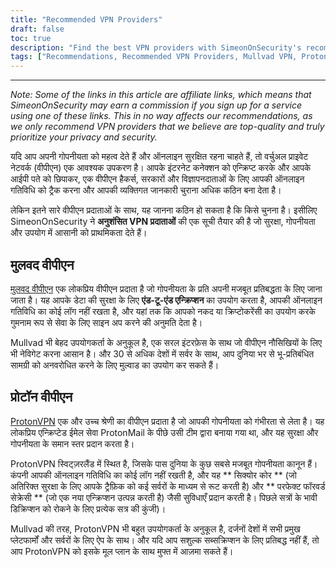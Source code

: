 ```yaml
---
title: "Recommended VPN Providers"
draft: false
toc: true
description: "Find the best VPN providers with SimeonOnSecurity's recommended list. Stay secure and protect your privacy online with top-rated providers like Mullvad VPN and ProtonVPN."
tags: ["Recommendations, Recommended VPN Providers, Mullvad VPN, ProtonVPN, Virtual Private Network, Privacy, Online Security"]
---
```

---

*Note: Some of the links in this article are affiliate links, which means that SimeonOnSecurity may earn a commission if you sign up for a service using one of these links. This in no way affects our recommendations, as we only recommend VPN providers that we believe are top-quality and truly prioritize your privacy and security.* 

 यदि आप अपनी गोपनीयता को महत्व देते हैं और ऑनलाइन सुरक्षित रहना चाहते हैं, तो वर्चुअल प्राइवेट नेटवर्क (वीपीएन) एक आवश्यक उपकरण है। आपके इंटरनेट कनेक्शन को एन्क्रिप्ट करके और आपके आईपी पते को छिपाकर, एक वीपीएन हैकर्स, सरकारों और विज्ञापनदाताओं के लिए आपकी ऑनलाइन गतिविधि को ट्रैक करना और आपकी व्यक्तिगत जानकारी चुराना अधिक कठिन बना देता है।  लेकिन इतने सारे वीपीएन प्रदाताओं के साथ, यह जानना कठिन हो सकता है कि किसे चुनना है। इसीलिए SimeonOnSecurity ने **अनुशंसित VPN प्रदाताओं** की एक सूची तैयार की है जो सुरक्षा, गोपनीयता और उपयोग में आसानी को प्राथमिकता देते हैं।  ## मुलवद वीपीएन  [मुलवद वीपीएन](https://mullvad.net/en/) एक लोकप्रिय वीपीएन प्रदाता है जो गोपनीयता के प्रति अपनी मजबूत प्रतिबद्धता के लिए जाना जाता है। यह आपके डेटा की सुरक्षा के लिए **एंड-टू-एंड एन्क्रिप्शन** का उपयोग करता है, आपकी ऑनलाइन गतिविधि का कोई लॉग नहीं रखता है, और यहां तक कि आपको नकद या क्रिप्टोकरेंसी का उपयोग करके गुमनाम रूप से सेवा के लिए साइन अप करने की अनुमति देता है।  Mullvad भी बेहद उपयोगकर्ता के अनुकूल है, एक सरल इंटरफ़ेस के साथ जो वीपीएन नौसिखियों के लिए भी नेविगेट करना आसान है। और 30 से अधिक देशों में सर्वर के साथ, आप दुनिया भर से भू-प्रतिबंधित सामग्री को अनवरोधित करने के लिए मुल्वाड का उपयोग कर सकते हैं।  ## प्रोटॉन वीपीएन  [ProtonVPN](https://protonvpn.com/) एक और उच्च श्रेणी का वीपीएन प्रदाता है जो आपकी गोपनीयता को गंभीरता से लेता है। यह लोकप्रिय एन्क्रिप्टेड ईमेल सेवा ProtonMail के पीछे उसी टीम द्वारा बनाया गया था, और यह सुरक्षा और गोपनीयता के समान स्तर प्रदान करता है।  ProtonVPN स्विट्ज़रलैंड में स्थित है, जिसके पास दुनिया के कुछ सबसे मजबूत गोपनीयता कानून हैं। कंपनी आपकी ऑनलाइन गतिविधि का कोई लॉग नहीं रखती है, और यह ** सिक्योर कोर ** (जो अतिरिक्त सुरक्षा के लिए आपके ट्रैफ़िक को कई सर्वरों के माध्यम से रूट करती है) और ** परफेक्ट फॉरवर्ड सेक्रेसी ** (जो एक नया एन्क्रिप्शन उत्पन्न करती है) जैसी सुविधाएँ प्रदान करती है। पिछले सत्रों के भावी डिक्रिप्शन को रोकने के लिए प्रत्येक सत्र की कुंजी)।  Mullvad की तरह, ProtonVPN भी बहुत उपयोगकर्ता के अनुकूल है, दर्जनों देशों में सभी प्रमुख प्लेटफार्मों और सर्वरों के लिए ऐप के साथ। और यदि आप सशुल्क सब्सक्रिप्शन के लिए प्रतिबद्ध नहीं हैं, तो आप ProtonVPN को इसके मूल प्लान के साथ मुफ्त में आज़मा सकते हैं। 